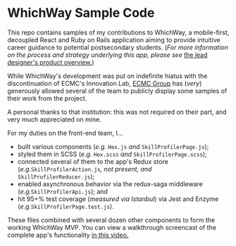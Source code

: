 # WhichWay Sample Code

This repo contains samples of my contributions to WhichWay, a mobile-first, decoupled React and Ruby on Rails application aiming to provide intuitive career guidance to potential postsecondary students. (_For more information on the process and strategy underlying this app, please see_ [the lead designer's product overview.](http://www.t-winters.com/#/whichway-mvp/))

While WhichWay's development was put on indefinite hiatus with the discontinuation of ECMC's Innovation Lab, [ECMC Group](https://www.ecmc.org/about-us/index.html) has (*very*) generously allowed several of the team to publicly display some samples of their work from the project. 

A personal thanks to that institution: this was not required on their part, and very much appreciated on mine.

For my duties on the front-end team, I... 
* built various components (_e.g._ `Hex.js` _and_ `SkillProfilerPage.js`); 
* styled them in SCSS (_e.g._ `Hex.scss` _and_ `SkillProfilerPage.scss`); 
* connected several of them to the app's Redux store (_e.g._`SkillProfilerAction.js`_, not present, and_ `SkillProfilerReducer.js`);
* enabled asynchronous behavior via the redux-saga middleware (_e.g._`SkillProfilerApi.js`); and
* hit 95+% test coverage (_measured via Istanbul_) via Jest and Enzyme (_e.g._`SkillProfilerPage.test.js`).

These files combined with several dozen other components to form the working WhichWay MVP. You can view a walkthrough screencast of the complete app's functionality [in this video.](https://www.dropbox.com/s/3iyambkt3tbt42r/WhichWay_Walkthrough.mp4?dl=0)
